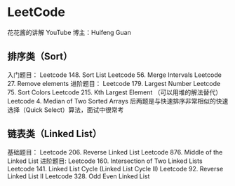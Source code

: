 # LeetCode
花花酱的讲解
YouTube 博主：Huifeng Guan
## 排序类（Sort）
入门题目：
Leetcode 148. Sort List
Leetcode 56. Merge Intervals
Leetcode 27. Remove elements
进阶题目：
Leetcode 179. Largest Number
Leetcode 75. Sort Colors
Leetcode 215. Kth Largest Element （可以用堆的解法替代）
Leetcode 4. Median of Two Sorted Arrays
后两题是与快速排序非常相似的快速选择（Quick Select）算法，面试中很常考

## 链表类（Linked List）
基础题目：
Leetcode 206. Reverse Linked List
Leetcode 876. Middle of the Linked List
进阶题目:
Leetcode 160. Intersection of Two Linked Lists
Leetcode 141. Linked List Cycle (Linked List Cycle II)
Leetcode 92. Reverse Linked List II
Leetcode 328. Odd Even Linked List

